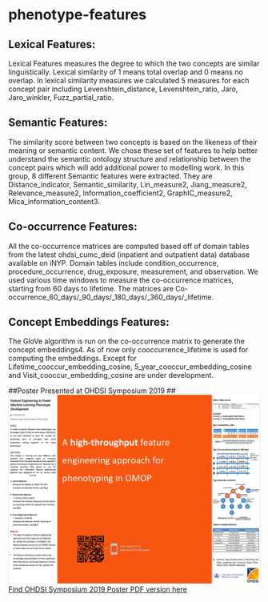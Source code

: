 # phenotype-features

## Lexical Features:  
Lexical Features measures the degree to which the two concepts are similar linguistically. Lexical similarity of 1 means total overlap and 0 means no overlap. In lexical similarity measures we calculated 5 measures for each concept pair including Levenshtein_distance, Levenshtein_ratio, Jaro, Jaro_winkler, Fuzz_partial_ratio.
## Semantic Features:
The similarity score between two concepts is based on the likeness of their meaning or semantic content. We chose these set of features to help better understand the semantic ontology structure and relationship between the concept pairs which will add additional power to modelling work. In this group, 8 different Semantic features were extracted. They are Distance_indicator, Semantic_similarity, Lin_measure2, Jiang_measure2, Relevance_measure2, Information_coefficient2, GraphIC_measure2, Mica_information_content3.
## Co-occurrence Features:
All the co-occurrence matrices are computed based off of domain tables from the latest ohdsi_cumc_deid (inpatient and outpatient data) database available on iNYP. Domain tables include condition_occurrence, procedure_occurrence, drug_exposure, measurement, and observation. We used various time windows to measure the co-occurrence matrices, starting from 60 days to lifetime. The matrices are Co-occurrence_60_days/_90_days/_180_days/_360_days/_lifetime.
## Concept Embeddings Features:
The GloVe algorithm is run on the co-occurrence matrix to generate the concept embeddings4. As of now only cooccurrence_lifetime is used for computing the embeddings. Except for Lifetime_cooccur_embedding_cosine, 5_year_cooccur_embedding_cosine and Visit_cooccur_embedding_cosine are under development.

##Poster Presented at OHDSI Symposium 2019
##![Poster Presented at OHDSI Symposium 2019](documents/OHDSI2019_poster.png)
[Find OHDSI Symposium 2019 Poster PDF version here](documents/OHDSI2019_poster.pdf)


